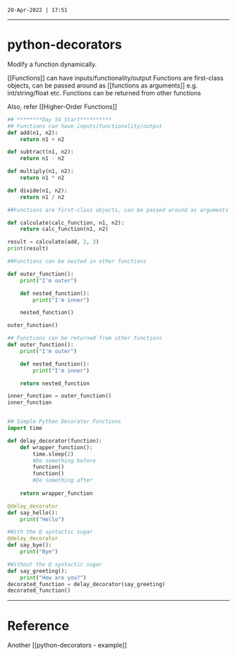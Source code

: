 `20-Apr-2022 | 17:51`

---
# python-decorators

Modify a function dynamically. 

[[Functions]] can have inputs/functionality/output 
Functions are first-class objects, can be passed around as [[functions as arguments]] e.g. int/string/float etc.
Functions can be returned from other functions 

Also, refer [[Higher-Order Functions]]

```py
## ********Day 54 Start**********
## Functions can have inputs/functionality/output
def add(n1, n2):
    return n1 + n2

def subtract(n1, n2):
    return n1 - n2

def multiply(n1, n2):
    return n1 * n2

def divide(n1, n2):
    return n1 / n2

##Functions are first-class objects, can be passed around as arguments e.g. int/string/float etc.

def calculate(calc_function, n1, n2):
    return calc_function(n1, n2)

result = calculate(add, 2, 3)
print(result)

##Functions can be nested in other functions

def outer_function():
    print("I'm outer")

    def nested_function():
        print("I'm inner")

    nested_function()

outer_function()

## Functions can be returned from other functions
def outer_function():
    print("I'm outer")

    def nested_function():
        print("I'm inner")

    return nested_function

inner_function = outer_function()
inner_function


## Simple Python Decorator Functions
import time

def delay_decorator(function):
    def wrapper_function():
        time.sleep(2)
        #Do something before
        function()
        function()
        #Do something after
	
	return wrapper_function

@delay_decorator
def say_hello():
    print("Hello")

#With the @ syntactic sugar
@delay_decorator
def say_bye():
    print("Bye")

#Without the @ syntactic sugar
def say_greeting():
    print("How are you?")
decorated_function = delay_decorator(say_greeting)
decorated_function()


```


---
# Reference

Another [[python-decorators - example]]